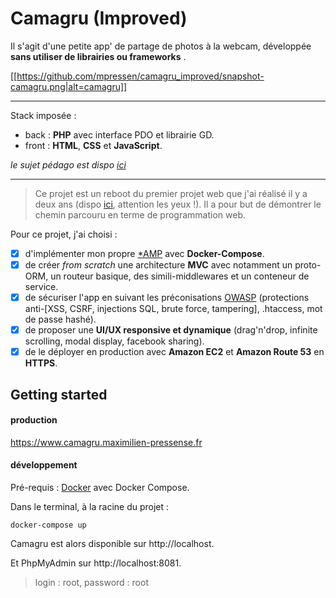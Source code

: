 # Camagru (Improved)

Il s'agit d'une petite app' de partage de photos à la webcam, développée **sans utiliser de librairies ou frameworks** .

[[https://github.com/mpressen/camagru_improved/snapshot-camagru.png|alt=camagru]]

---

Stack imposée : 
- back : **PHP** avec interface PDO et librairie GD.
- front : **HTML**, **CSS** et **JavaScript**.

_le sujet pédago est dispo [ici](https://github.com/mpressen/camagru_improved/blob/master/camagru.fr.pdf)_

---

>Ce projet est un reboot du premier projet web que j'ai réalisé il y a deux ans (dispo [ici](https://github.com/mpressen/web-portfolio/tree/master/camagru), attention les yeux !). Il a pour but de démontrer le chemin parcouru en terme de programmation web.

Pour ce projet, j'ai choisi :
- [x] d'implémenter mon propre [*AMP](https://fr.wikipedia.org/wiki/*AMP) avec **Docker-Compose**.
- [x] de créer _from scratch_ une architecture **MVC** avec notamment un proto-ORM, un routeur basique, des simili-middlewares et un conteneur de service.
- [x] de sécuriser l'app en suivant les préconisations [OWASP](https://www.owasp.org/index.php/Main_Page) (protections anti-[XSS, CSRF, injections SQL, brute force, tampering], .htaccess, mot de passe hashé). 
- [x] de proposer une **UI/UX responsive et dynamique** (drag'n'drop, infinite scrolling, modal display, facebook sharing).
- [x] de le déployer en production avec **Amazon EC2** et **Amazon Route 53** en **HTTPS**.

## Getting started

#### production

<https://www.camagru.maximilien-pressense.fr>

#### développement
Pré-requis : [Docker](https://www.docker.com/) avec Docker Compose.

Dans le terminal, à la racine du projet :
```
docker-compose up
```

Camagru est alors disponible sur http://localhost.

Et PhpMyAdmin sur http://localhost:8081.
>login : root, password : root
